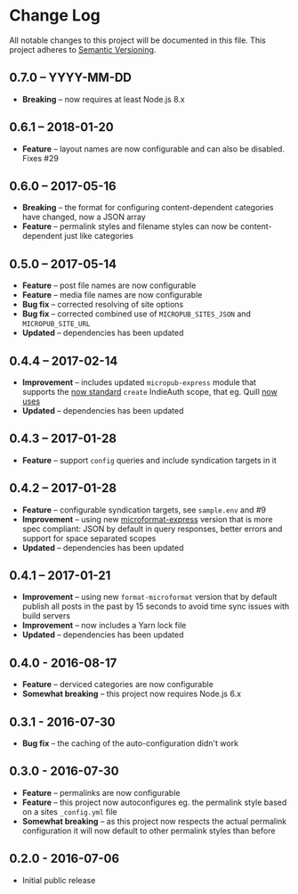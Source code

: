 # Change Log
All notable changes to this project will be documented in this file.
This project adheres to [Semantic Versioning](http://semver.org/).

## 0.7.0 – YYYY-MM-DD

* **Breaking** – now requires at least Node.js 8.x

## 0.6.1 – 2018-01-20

* **Feature** – layout names are now configurable and can also be disabled. Fixes #29

## 0.6.0 – 2017-05-16

* **Breaking** – the format for configuring content-dependent categories have changed, now a JSON array
* **Feature** – permalink styles and filename styles can now be content-dependent just like categories

## 0.5.0 – 2017-05-14

* **Feature** – post file names are now configurable
* **Feature** – media file names are now configurable
* **Bug fix** – corrected resolving of site options
* **Bug fix** – corrected combined use of `MICROPUB_SITES_JSON` and `MICROPUB_SITE_URL`
* **Updated** – dependencies has been updated

## 0.4.4 – 2017-02-14

* **Improvement** – includes updated `micropub-express` module that supports the [now standard](https://github.com/voxpelli/node-micropub-express/issues/7) `create` IndieAuth scope, that eg. Quill [now uses](https://github.com/aaronpk/Quill/commit/eab1a65f63f227bae126a554e3bf93aa05c70695)
* **Updated** – dependencies has been updated

## 0.4.3 – 2017-01-28

* **Feature** – support `config` queries and include syndication targets in it

## 0.4.2 – 2017-01-28

* **Feature** – configurable syndication targets, see `sample.env` and #9
* **Improvement** – using new [microformat-express](https://github.com/voxpelli/node-micropub-express) version that is more spec compliant: JSON by default in query responses, better errors and support for space separated scopes
* **Updated** – dependencies has been updated

## 0.4.1 – 2017-01-21

* **Improvement** – using new `format-microformat` version that by default publish all posts in the past by 15 seconds to avoid time sync issues with build servers
* **Improvement** – now includes a Yarn lock file
* **Updated** – dependencies has been updated

## 0.4.0 - 2016-08-17

* **Feature** – derviced categories are now configurable
* **Somewhat breaking** – this project now requires Node.js 6.x

## 0.3.1 - 2016-07-30

* **Bug fix** – the caching of the auto-configuration didn't work

## 0.3.0 - 2016-07-30

* **Feature** – permalinks are now configurable
* **Feature** – this project now autoconfigures eg. the permalink style based on a sites `_config.yml` file
* **Somewhat breaking** – as this project now respects the actual permalink configuration it will now default to other permalink styles than before

## 0.2.0 - 2016-07-06

- Initial public release
